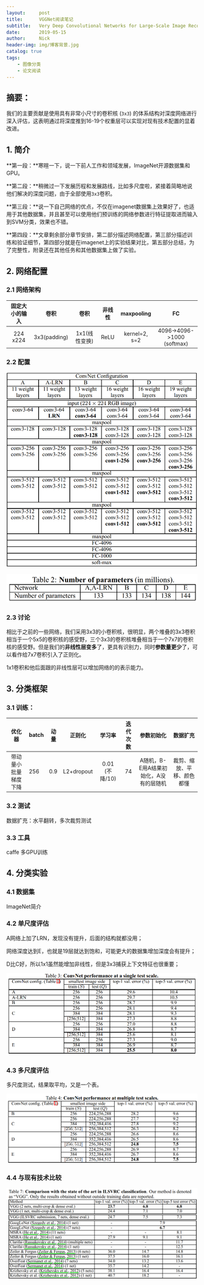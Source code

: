 ```yaml
---
layout:     post
title:      VGGNet阅读笔记
subtitle:   Very Deep Convolutional Networks for Large-Scale Image Recognition(Published as a conference paper at ICLR 2015)
date:       2019-05-15
author:     Nick
header-img: img/博客背景.jpg
catalog: true
tags:
    - 图像分类
    - 论文阅读
---
```


## 摘要：

我们的主要贡献是使用具有非常小尺寸的卷积核 (`3x3`) 的体系结构对深度网络进行深入评估，这表明通过将深度推到16-19个权重层可以实现对现有技术配置的显着改进。

## 1. 简介

**第一段：**寒暄一下，说一下前人工作和领域发展，ImageNet开源数据集和GPU。

**第二段：**稍微过一下发展历程和发展路线，比如多尺度啦，紧接着简略地说他们解决的深度问题，由于全部使用`3x3`卷积。

**第三段：**说一下自己网络的优点，不仅在imagenet数据集上效果好了，也适用于其他数据集，并且甚至可以使用他们预训练的网络参数进行特征提取进而输入到SVM分类，效果也不错。

**第四段：**文章剩余部分章节安排，第二部分描述网络配置，第三部分描述训练和验证细节，第四部分就是在imagenet上的实验结果对比，第五部分总结，为了完整性，附录还在其他任务和其他数据集上做了实验。

## 2. 网络配置

### 2.1 网络架构

| 固定大小的输入 |     卷积     |     卷积      | 非线性 |  maxpooling   |             FC             |
| :------------: | :----------: | :-----------: | :----: | :-----------: | :------------------------: |
|    224 x224    | 3x3(padding) | 1x1(线性变换) |  ReLU  | kernel=2, s=2 | 4096->4096->1000 (softmax) |

### 2.2 配置

![网络配置](/img/2019-05-15-1.png)

![参数量对比](/img/2019-05-15-2.png)

### 2.3 讨论

相比于之前的一些网络，我们采用3x3的小卷积核，很明显，两个堆叠的3x3卷积相当于一个5x5的卷积核的感受野，三个3x3的卷积核堆叠相当于一个7x7的卷积核的感受野。但是我们的**非线性层变多**了，更具有识别力，同时**参数量更少**了，可以看作给7x7卷积引入了正则化。

1x1卷积和他后面跟的非线性层可以增加网络的的表示能力。

## 3. 分类框架

### 3.1 训练：

|        优化器        | batch | 动量 |   正则化   |     学习率     | 迭代次数 |               参数初始化               |          数据扩充          |
| :------------------: | ----- | ---- | :--------: | :------------: | :------: | :------------------------------------: | :------------------------: |
| 带动量小批量梯度下降 | 256   | 0.9  | L2+dropout | 0.01 (不降/10) |    74    | A随机，B-E用A结果初始化，A没有的层随机 | 裁剪、缩放、平移、颜色都懂 |

### 3.2 测试

数据扩充：水平翻转，多次裁剪测试

### 3.3 工具

caffe 多GPU训练

## 4. 分类实验

### 4.1 数据集

ImageNet简介

### 4.2 单尺度评估

A网络上加了LRN，发现没有提升，后面的结构就都没用；

网络深度达到E，也就是19层就达到饱和，可能更大的数据集增加深度会有提升；

D比C好，所以1x1虽然能增加非线性，但是3x3捕获上下文特征也很重要；

![单尺度评估](/img/2019-05-15-3.png)

### 4.3 多尺度评估

多尺度测试，结果取平均，又是一个表。

![多尺度评估](/img/2019-05-15-4.png)

### 4.4 与现有技术比较

![与别人比较](/img/2019-05-15-5.png)
